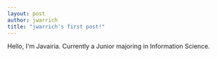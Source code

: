 ```yaml
---
layout: post
author: jwarrich
title: "jwarrich's first post!"
---
```


Hello, I'm Javairia. Currently a Junior majoring in Information Science.
